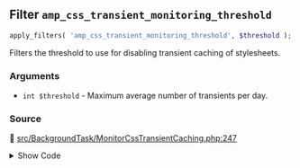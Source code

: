 ## Filter `amp_css_transient_monitoring_threshold`

```php
apply_filters( 'amp_css_transient_monitoring_threshold', $threshold );
```

Filters the threshold to use for disabling transient caching of stylesheets.

### Arguments

* `int $threshold` - Maximum average number of transients per day.

### Source

:link: [src/BackgroundTask/MonitorCssTransientCaching.php:247](../../src/BackgroundTask/MonitorCssTransientCaching.php#L247)

<details>
<summary>Show Code</summary>

```php
$threshold = (float) apply_filters( 'amp_css_transient_monitoring_threshold', self::DEFAULT_THRESHOLD );
```

</details>
